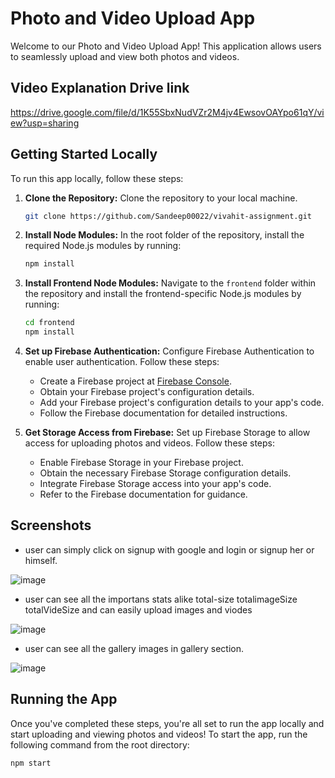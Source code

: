 # Photo and Video Upload App

Welcome to our Photo and Video Upload App! This application allows users to seamlessly upload and view both photos and videos.

## Video Explanation Drive link
https://drive.google.com/file/d/1K55SbxNudVZr2M4jv4EwsovOAYpo61qY/view?usp=sharing


## Getting Started Locally

To run this app locally, follow these steps:

1. **Clone the Repository:** Clone the repository to your local machine.

    ```bash
    git clone https://github.com/Sandeep00022/vivahit-assignment.git
    ```

2. **Install Node Modules:** In the root folder of the repository, install the required Node.js modules by running:

    ```bash
    npm install
    ```

3. **Install Frontend Node Modules:** Navigate to the `frontend` folder within the repository and install the frontend-specific Node.js modules by running:

    ```bash
    cd frontend
    npm install
    ```

4. **Set up Firebase Authentication:** Configure Firebase Authentication to enable user authentication. Follow these steps:
    - Create a Firebase project at [Firebase Console](https://console.firebase.google.com/).
    - Obtain your Firebase project's configuration details.
    - Add your Firebase project's configuration details to your app's code.
    - Follow the Firebase documentation for detailed instructions.

5. **Get Storage Access from Firebase:** Set up Firebase Storage to allow access for uploading photos and videos. Follow these steps:
    - Enable Firebase Storage in your Firebase project.
    - Obtain the necessary Firebase Storage configuration details.
    - Integrate Firebase Storage access into your app's code.
    - Refer to the Firebase documentation for guidance.

## Screenshots
  - user can simply click on signup with google and login or signup her or himself.
    
![image](https://github.com/Sandeep00022/vivahit-assignment/assets/97525395/99fbb3e0-33f4-4a87-9a4c-0b99af98caf9)


  - user can see all the importans stats alike total-size totalimageSize totalVideSize and can easily upload images and viodes
    
![image](https://github.com/Sandeep00022/vivahit-assignment/assets/97525395/90c41f86-4f19-45d8-bdaa-4353ef57ca29)


- user can see all the gallery images in gallery section.
  
![image](https://github.com/Sandeep00022/vivahit-assignment/assets/97525395/311c6682-d68a-4a00-9faf-c301299c3e35)



## Running the App

Once you've completed these steps, you're all set to run the app locally and start uploading and viewing photos and videos! To start the app, run the following command from the root directory:

```bash
npm start
